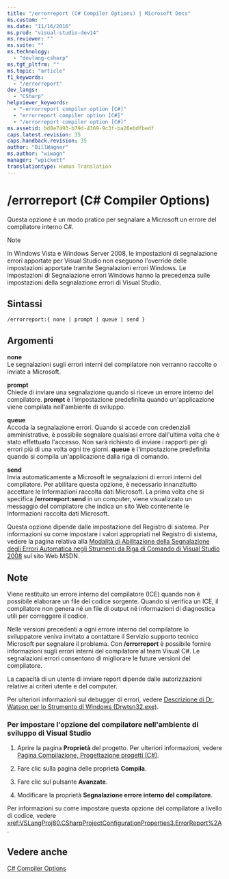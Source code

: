 ```yaml
---
title: "/errorreport (C# Compiler Options) | Microsoft Docs"
ms.custom: ""
ms.date: "11/16/2016"
ms.prod: "visual-studio-dev14"
ms.reviewer: ""
ms.suite: ""
ms.technology: 
  - "devlang-csharp"
ms.tgt_pltfrm: ""
ms.topic: "article"
f1_keywords: 
  - "/errorreport"
dev_langs: 
  - "CSharp"
helpviewer_keywords: 
  - "-errorreport compiler option [C#]"
  - "errorreport compiler option [C#]"
  - "/errorreport compiler option [C#]"
ms.assetid: bd0e7493-b79d-4369-9c3f-ba26ebdfbedf
caps.latest.revision: 35
caps.handback.revision: 35
author: "BillWagner"
ms.author: "wiwagn"
manager: "wpickett"
translationtype: Human Translation
---
```

# /errorreport (C# Compiler Options)
Questa opzione è un modo pratico per segnalare a Microsoft un errore del compilatore interno C\#.  
  
> [!NOTE]
>  In Windows Vista e Windows Server 2008, le impostazioni di segnalazione errori apportate per Visual Studio non eseguono l'override delle impostazioni apportate tramite Segnalazioni errori Windows.  Le impostazioni di Segnalazione errori Windows hanno la precedenza sulle impostazioni della segnalazione errori di Visual Studio.  
  
## Sintassi  
  
```  
/errorreport:{ none | prompt | queue | send }  
```  
  
## Argomenti  
 **none**  
 Le segnalazioni sugli errori interni del compilatore non verranno raccolte o inviate a Microsoft.  
  
 **prompt**  
 Chiede di inviare una segnalazione quando si riceve un errore interno del compilatore.  **prompt** è l'impostazione predefinita quando un'applicazione viene compilata nell'ambiente di sviluppo.  
  
 **queue**  
 Accoda la segnalazione errori.  Quando si accede con credenziali amministrative, è possibile segnalare qualsiasi errore dall'ultima volta che è stato effettuato l'accesso.  Non sarà richiesto di inviare i rapporti per gli errori più di una volta ogni tre giorni.  **queue** è l'impostazione predefinita quando si compila un'applicazione dalla riga di comando.  
  
 **send**  
 Invia automaticamente a Microsoft le segnalazioni di errori interni del compilatore.  Per abilitare questa opzione, è necessario innanzitutto accettare le Informazioni raccolta dati Microsoft.  La prima volta che si specifica **\/errorreport:send** in un computer, viene visualizzato un messaggio del compilatore che indica un sito Web contenente le Informazioni raccolta dati Microsoft.  
  
 Questa opzione dipende dalle impostazione del Registro di sistema.  Per informazioni su come impostare i valori appropriati nel Registro di sistema, vedere la pagina relativa alla [Modalità di Abilitazione della Segnalazione degli Errori Automatica negli Strumenti da Riga di Comando di Visual Studio 2008](http://go.microsoft.com/fwlink/?LinkID=184695) sul sito Web MSDN.  
  
## Note  
 Viene restituito un errore interno del compilatore \(ICE\) quando non è possibile elaborare un file del codice sorgente.  Quando si verifica un ICE, il compilatore non genera né un file di output né informazioni di diagnostica utili per correggere il codice.  
  
 Nelle versioni precedenti a ogni errore interno del compilatore lo sviluppatore veniva invitato a contattare il Servizio supporto tecnico Microsoft per segnalare il problema.  Con **\/errorreport** è possibile fornire informazioni sugli errori interni del compilatore al team Visual C\#.  Le segnalazioni errori consentono di migliorare le future versioni del compilatore.  
  
 La capacità di un utente di inviare report dipende dalle autorizzazioni relative ai criteri utente e del computer.  
  
 Per ulteriori informazioni sul debugger di errori, vedere [Descrizione di Dr. Watson per lo Strumento di Windows \(Drwtsn32.exe\)](http://go.microsoft.com/fwlink/?LinkId=147286).  
  
### Per impostare l'opzione del compilatore nell'ambiente di sviluppo di Visual Studio  
  
1.  Aprire la pagina **Proprietà** del progetto.  Per ulteriori informazioni, vedere [Pagina Compilazione, Progettazione progetti \(C\#\)](/visual-studio/ide/reference/build-page-project-designer-csharp).  
  
2.  Fare clic sulla pagina delle proprietà **Compila**.  
  
3.  Fare clic sul pulsante **Avanzate**.  
  
4.  Modificare la proprietà **Segnalazione errore interno del compilatore**.  
  
 Per informazioni su come impostare questa opzione del compilatore a livello di codice, vedere <xref:VSLangProj80.CSharpProjectConfigurationProperties3.ErrorReport%2A>.  
  
## Vedere anche  
 [C\# Compiler Options](../../../csharp/language-reference/compiler-options/index.md)
